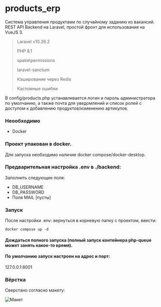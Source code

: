 # products_erp
Система управления продуктами по случайному заданию из вакансий.
REST API Backend на Laravel, простой фронт для использования на VueJS 3.

>Laravel v10.26.2
> 
>PHP 8.1
>
>spatie\permissions
>
>laravel-sanctum
>
>Кэширование через Redis
>
>Кастомные ошибки

В config/products.php устанавливается логин и пароль администратора по умолчанию, а также почта для уведомлений и список ролей с доступом к добавлению продуктов/изменению артикулов.

### Неообходимо

* Docker
### Проект упакован в docker.
Для запуска необходимо наличие docker compose/docker-desktop.

### Предварительная настройка .env в ./backend:
Заполнить следующие поля:
* DB_USERNAME
* DB_PASSWORD
* Поля MAIL [пусты]

### Запуск
После настройки .env: вернуться в корневую папку с проектом, ввести:
```
docker compose up -d
```
#### Дождаться полного запуска (полный запуск контейнера php-queue может занять какое-то время).
#### По умолчанию запуск настроен на адрес и порт:
127.0.0.1:8001

### Вёрстка
Сверстано согласно макету:

![Макет](https://s.iimg.su/s/05/eqiul6oD8wxkceUODzz7IlzV2gtQeMAa5qF6dVJA.png)
